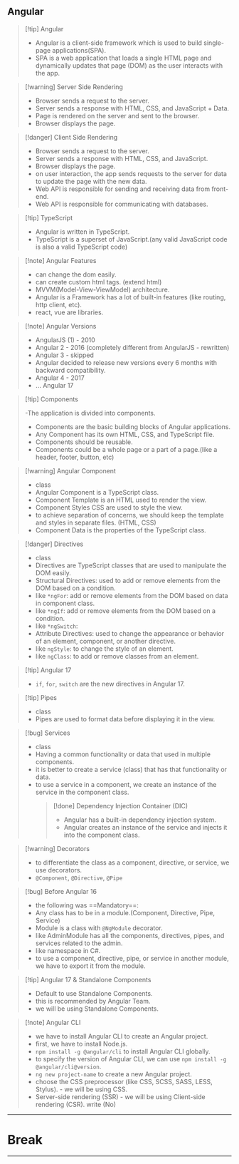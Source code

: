 ## Angular

> [!tip] Angular
>
> - Angular is a client-side framework which is used to build single-page applications(SPA).
> - SPA is a web application that loads a single HTML page and dynamically updates that page (DOM) as the user interacts with the app.

> [!warning] Server Side Rendering
>
> - Browser sends a request to the server.
> - Server sends a response with HTML, CSS, and JavaScript + Data.
> - Page is rendered on the server and sent to the browser.
> - Browser displays the page.

> [!danger] Client Side Rendering
>
> - Browser sends a request to the server.
> - Server sends a response with HTML, CSS, and JavaScript.
> - Browser displays the page.
> - on user interaction, the app sends requests to the server for data to update the page with the new data.
> - Web API is responsible for sending and receiving data from front-end.
> - Web API is responsible for communicating with databases.

> [!tip] TypeScript
>
> - Angular is written in TypeScript.
> - TypeScript is a superset of JavaScript.(any valid JavaScript code is also a valid TypeScript code)

> [!note] Angular Features
>
> - can change the dom easily.
> - can create custom html tags. (extend html)
> - MVVM(Model-View-ViewModel) architecture.
> - Angular is a Framework has a lot of built-in features (like routing, http client, etc).
> - react, vue are libraries.

> [!note] Angular Versions
>
> - AngularJS (1) - 2010
> - Angular 2 - 2016 (completely different from AngularJS - rewritten)
> - Angular 3 - skipped
> - Angular decided to release new versions every 6 months with backward compatibility.
> - Angular 4 - 2017
> - ... Angular 17

> [!tip] Components
>
> -The application is divided into components.
>
> - Components are the basic building blocks of Angular applications.
> - Any Component has its own HTML, CSS, and TypeScript file.
> - Components should be reusable.
> - Components could be a whole page or a part of a page.(like a header, footer, button, etc)

> [!warning] Angular Component
>
> - class
> - Angular Component is a TypeScript class.
> - Component Template is an HTML used to render the view.
> - Component Styles CSS are used to style the view.
> - to achieve separation of concerns, we should keep the template and styles in separate files. (HTML, CSS)
> - Component Data is the properties of the TypeScript class.

> [!danger] Directives
>
> - class
> - Directives are TypeScript classes that are used to manipulate the DOM easily.
> - Structural Directives: used to add or remove elements from the DOM based on a condition.
> - like `*ngFor`: add or remove elements from the DOM based on data in component class.
> - like `*ngIf`: add or remove elements from the DOM based on a condition.
> - like `*ngSwitch`:
> - Attribute Directives: used to change the appearance or behavior of an element, component, or another directive.
> - like `ngStyle`: to change the style of an element.
> - like `ngClass`: to add or remove classes from an element.

> [!tip] Angular 17
>
> - `if`, `for`, `switch` are the new directives in Angular 17.

> [!tip] Pipes
>
> - class
> - Pipes are used to format data before displaying it in the view.

> [!bug] Services
>
> - class
> - Having a common functionality or data that used in multiple components.
> - it is better to create a service (class) that has that functionality or data.
> - to use a service in a component, we create an instance of the service in the component class.
>   > [!done] Dependency Injection Container (DIC)
>   >
>   > - Angular has a built-in dependency injection system.
>   > - Angular creates an instance of the service and injects it into the component class.

> [!warning] Decorators
>
> - to differentiate the class as a component, directive, or service, we use decorators.
> - `@Component`, `@Directive`, `@Pipe`

> [!bug] Before Angular 16
>
> - the following was ==Mandatory==:
> - Any class has to be in a module.(Component, Directive, Pipe, Service)
> - Module is a class with `@NgModule` decorator.
> - like AdminModule has all the components, directives, pipes, and services related to the admin.
> - like namespace in C#.
> - to use a component, directive, pipe, or service in another module, we have to export it from the module.

> [!tip] Angular 17 & Standalone Components
>
> - Default to use Standalone Components.
> - this is recommended by Angular Team.
> - we will be using Standalone Components.

> [!note] Angular CLI
>
> - we have to install Angular CLI to create an Angular project.
> - first, we have to install Node.js.
> - `npm install -g @angular/cli` to install Angular CLI globally.
> - to specify the version of Angular CLI, we can use `npm install -g @angular/cli@version`.
> - `ng new project-name` to create a new Angular project.
> - choose the CSS preprocessor (like CSS, SCSS, SASS, LESS, Stylus). - we will be using CSS.
> - Server-side rendering (SSR) - we will be using Client-side rendering (CSR). write (No)

---

# Break

---
